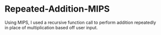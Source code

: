 # Repeated-Addition-MIPS
Using MIPS, I used a recursive function call to perform addition repeatedly in place of multiplication based off user input.
